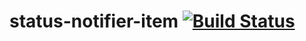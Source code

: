 # status-notifier-item [![Build Status](https://travis-ci.org/taffybar/status-notifier-item.svg?branch=master)](https://travis-ci.org/taffybar/status-notifier-item)

